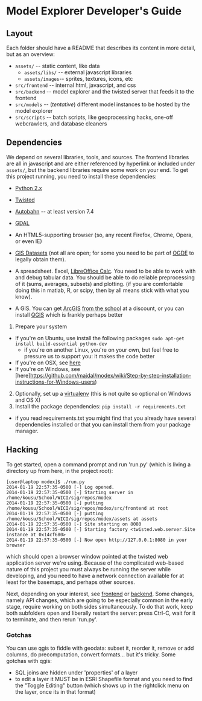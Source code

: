 # Model Explorer Developer's Guide

## Layout

Each folder should have a README that describes its content in more detail, but as an overview:

* ```assets/``` -- static content, like data
  * ```assets/libs/``` -- external javascript libraries
  * ```assets/images```-- sprites, textures, icons, etc
* ```src/frontend```   -- internal html, javascript, and css 
* ```src/backend```    -- model explorer and the twisted server that feeds it to the frontend
* ```src/models```     -- (_tentative_) different model instances to be hosted by the model explorer
* ```src/scripts```    -- batch scripts, like geoprocessing hacks, one-off webcrawlers, and database cleaners

## Dependencies

We depend on several libraries, tools, and sources. The frontend libraries are all in javascript and are either referenced by hyperlink or included under ```assets/```, but the backend libraries require some work on your end. To get this project running, you need to install these dependencies:

* [Python 2.x](FIXME)
* [Twisted](FIXME)
* [Autobahn](http://autobahn.ws/) -- at least version 7.4
* [GDAL](FIXME)
* An HTML5-supporting browser (so, any recent Firefox, Chrome, Opera, or even IE)
* [GIS Datasets](../assets/maps/README.md) (not all are open; for some you need to be part of [OGDE](www.lio.mnr.gov.on.ca/) to legally obtain them).

* A spreadsheet. Excel, [LibreOffice Calc](http://www.libreoffice.org/download). You need to be able to work with and debug tabular data. You should be able to do reliable preprocessing of it (sums, averages, subsets) and plotting. (if you are comfortable doing this in matlab, R, or scipy, then by all means stick with what you know).
* A GIS. You can get [ArcGIS](http://esri.com) [from the school](https://uwaterloo.ca/information-systems-technology/services/software-students/microsoft-office-students) at a discount, or you can install [QGIS](http://qgis.org/) which is frankly perhaps better

1. Prepare your system
  - If you're on Ubuntu, use install the following packages `sudo apt-get install build-essential python-dev`
    - if you're on another Linux, you're on your own, but feel free to pressure us to support you: it makes the code better
  - If you're on OSX, see [here](https://github.com/majdal/modex/wiki/Step-by-step-installation-instructions-for-Mac-users)
  - If you're on Windows, see [here]https://github.com/majdal/modex/wiki/Step-by-step-installation-instructions-for-Windows-users)
2. Optionally, set up a [virtualenv](http://www.virtualenv.org/) (this is not quite so optional on Windows and OS X)
2. Install the package dependencies: `pip install -r requirements.txt`
  - if you read requirements.txt you might find that you already have several dependencies installed or that you can install them from your package manager.

## Hacking

To get started, open a command prompt and run 'run.py' (which is living a directory up from here, in the project root):
```
[user@laptop modex]$ ./run.py
2014-01-19 22:57:35-0500 [-] Log opened.
2014-01-19 22:57:35-0500 [-] Starting server in /home/kousu/School/WICI/sig/repos/modex
2014-01-19 22:57:35-0500 [-] putting /home/kousu/School/WICI/sig/repos/modex/src/frontend at root
2014-01-19 22:57:35-0500 [-] putting /home/kousu/School/WICI/sig/repos/modex/assets at assets
2014-01-19 22:57:35-0500 [-] Site starting on 8080
2014-01-19 22:57:35-0500 [-] Starting factory <twisted.web.server.Site instance at 0x14cf680>
2014-01-19 22:57:35-0500 [-] Now open http://127.0.0.1:8080 in your browser
```

which should open a browser window pointed at the twisted web application server we're using.
Because of the complicated web-based nature of this project you must always be running the server
while developing, and you need to have a network connection available for at least for the basemaps, and perhaps other sources.

Next, depending on your interest, see [frontend](frontend) or [backend](backend).
Some changes, namely API changes, which are going to be especially common in the early stage,
require working on both sides simultaneously. To do that work, keep both subfolders open and liberally restart the server: press Ctrl-C, wait for it to terminate, and then rerun 'run.py'.

### Gotchas

You can use qgis to fiddle with geodata: subset it, reorder it, remove or add columns, do precomputation, convert formats...
but it's tricky. Some gotchas with qgis:
* SQL joins are hidden under 'properties' of a layer
* to edit a layer it MUST be in ESRI Shapefile format and you need to find the "Toggle Editing" button (which shows up in the rightclick menu on the layer, once its in that format)
